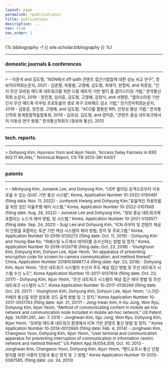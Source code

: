 ```yaml
---
layout: page
permalink: /publications/
title: publications
description: ...
nav: true
nav_order: 1
---
```

<!-- _pages/publications.md -->
<div class="publications">

{% bibliography -f {{ site.scholar.bibliography }} %}

</div>

<font size = 2> 

<hr>
<h3> domestic journals & conferences </h3>
<hr>
>
- 이준석 and 김도형, "NDN에서 off-path 콘텐츠 접근기법들에 대한 성능 비교 연구", 정보처리학회논문지, 2021
- 김준형, 최홍범, 고영배, 김도형, 최재각, 한철희, and 최증원, "인지 무선 모바일 애드혹 네트워크를 위한 다중 메트릭 기반 멀티 홉 클러스터링 기법," 한국통신학회 논문지, 2019
- 장진경, 임지훈, 김도형, 고영배, 김정식,  and 서명환, "클러스터링 기반 인지 무선 애드혹 라우팅 프로토콜의 경로 복구 오버헤드 감소 기법," 전기전자학회논문지, 2019
- 김동훈, 장진경, 고영배, and 김도형, "ACO를 활용한 RPL 안정성 향상 기법," 한국통신학회 동계종합학술발표회, 2019
- 김유성, 김도형, and 염익준, "콘텐츠 중심 네트워크에서의 이동성 연구 동향," 한국통신학회지 (정보와 통신), 2012 

<hr>
<h3> tech. reports. </h3>
<hr>
>
Dohyung Kim, Hyunsoo Yoon and Ikjun Yeom, “Access Delay Fairness in IEEE 802.11 WLANs,” Technical Report, CS-TR-2013-381 KAIST 


<hr>
<h3> patents </h3>
<hr>
>
- Minhyung Kim, Junseok Lee, and Dohyung Kim, “UDP 플러딩 공격으로부터 자유로울 수 있는 QUIC 기반 통신 시스템”, Korea, Application Number 10-2022-0150481 (filing data: Nov. 11, 2022)
- Junhyeok Hwang and Dohyung Kim,”효율적인 차량흐름을 위한 집단 자율주행 제어 시스템,” Korea, Application Number 10-2022-0107665 (filing date: Aug. 26, 2022)
- Junseok Lee and Dohyung Kim, “정보 중심 네트워크에 포함되는 노드의 제어 방법, 및 시스템,” Korea, Application Number 10-2021-0126571 (filing date: Sep. 24, 2021)
- Sugi Lee and Dohyung Kim, “ICN 라우터 및 콘텐츠 제공자 단말을 포함하는 토큰 기반 캐싱 시스템의 제어 방법, 장치 및 프로그램,” Korea, Application Number 10-2019-0126272 (filing date: Oct. 11, 2019)
- Dohyung Kim and Young-Bae Ko, “하베스팅 노드에서 데이터를 송수신하는 방법 및 장치,” Korea, Application Number 10-2018-0126718 (filing date: Oct. 23, 2018)
- Younghoon Kim, Dohyung Kim, Dohyun Lee, Ikjun Yeom, “An apparatus of presenting encryption code for screen-to-camera communication, and method thereof,” China, Application Number 201810368877.4 (filing date: Apr. 23, 2018)
- Dohyung Kim, Ikjun Yeom, “무선 네트워크 시스템의 수신자 주도 채널 접근 방법 및 무선 네트워크 시스템 수신 노드”, Korea Application Number 10-2017-0137614 (filing date: Oct. 23, 2017)
- Dohyung Kim, Ikjun Yeom, “무선 네트워크 시스템의 채널 접근 제어 방법 및 무선 네트워크 시스템의 노드”, Korea Application Number 10-2017-0136269 (filing date: Oct. 20, 2017)
- Younghoon Kim, Dohyung Kim, Dohyun Lee, Ikjun Yeom, “스크린-카메라 통신을 위한 암호화 코드 출력 방법 및 그 장치,” Korea Application Number 10-2017-0051743 (filing date: Apr. 21, 2017)
- Jong-hwan Kim, Il-Gu Jung, Won Ryu, Dohyung Kim, Ikjun Yeom, “Method of communicating content in mobile ad-hoc network and communication node included in mobile ad-hoc network,” US Patent App. 14/591,261, Jan. 7, 2015
- Jonghwan Kim, Ilgu Jung, Won Ryu, Dohyung Kim, Ikjun Yeom, “모바일 애드혹 네트워크 환경에서 ICN 기반 콘텐츠 통신 방법 및 장치, “ Korea Application Number 10-2014-0012660 (filing date: Feb. 4, 2014)
- Jonghwan Kim, Changwoo Yoon, Dohyung Kim, Ikjun Yeom, “User terminal and communication apparatus for preventing interruption of communication in Information centric network and method thereof,” US Patent App.14/054,359, Oct. 10, 2013
- Jonghwan Kim, Changwoo Yoon, Dohyung Kim, Ikjun Yeom, “핸드오프시 통신 단절 방지를 위한 사용자 단말과 통신 장치 및 그 방법,” Korea Application Number 10-2013-0087585, (filing date: Jul. 24, 2013)

</font>
